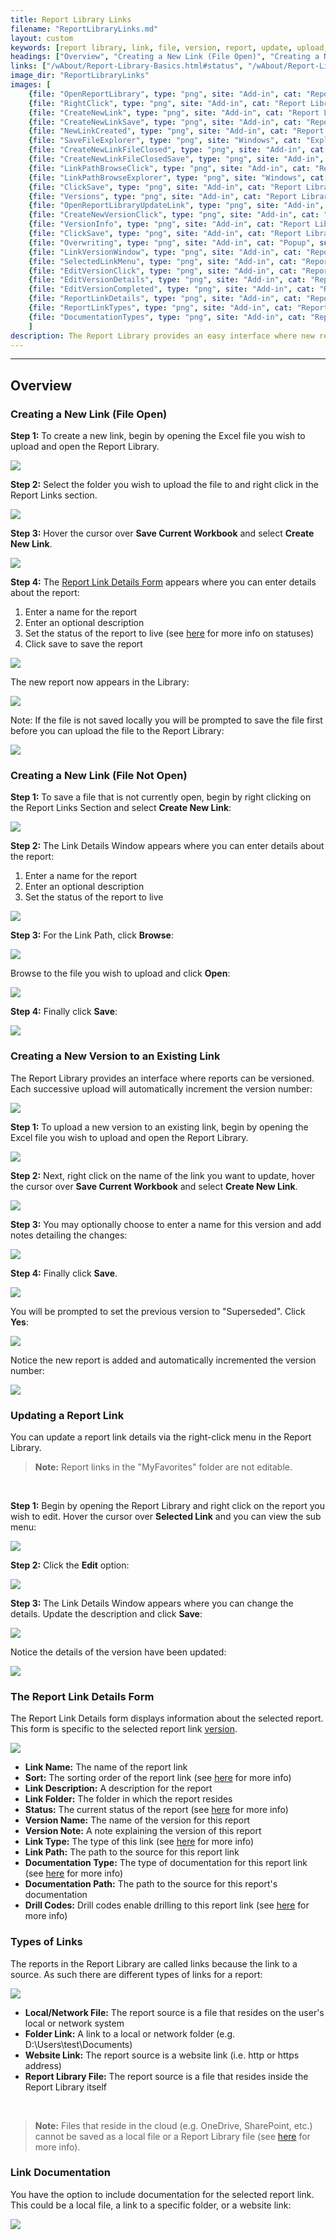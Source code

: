 ```yaml
---
title: Report Library Links
filename: "ReportLibraryLinks.md"
layout: custom
keywords: [report library, link, file, version, report, update, upload, details, documentation]
headings: ["Overview", "Creating a New Link (File Open)", "Creating a New Link (File Not Open)", "Creating a New Version to an Existing Link", "Updating a Report Link", "The Report Link Details Form", "Types of Links", "Link Documentation"]
links: ["/wAbout/Report-Library-Basics.html#status", "/wAbout/Report-Library-Basics.html#link-version-section", "/wAbout/ReportLibrarySorting.html", "/wAbout/Report-Library-Basics.html#status", "/wGetStarted/L-Drill-DrillCodes.html", "https://docs.gointerject.com/wTroubleshoot/Cloud-File.html"]
image_dir: "ReportLibraryLinks"
images: [
	{file: "OpenReportLibrary", type: "png", site: "Add-in", cat: "Report Library", sub: "", report: "", ribbon: "Simple", config: ""}, 
	{file: "RightClick", type: "png", site: "Add-in", cat: "Report Library", sub: "", report: "", ribbon: "", config: ""}, 
	{file: "CreateNewLink", type: "png", site: "Add-in", cat: "Report Library", sub: "", report: "", ribbon: "", config: ""}, 
	{file: "CreateNewLinkSave", type: "png", site: "Add-in", cat: "Report Library", sub: "Details", report: "Customer Aging", ribbon: "", config: ""}, 
	{file: "NewLinkCreated", type: "png", site: "Add-in", cat: "Report Library", sub: "", report: "Customer Aging", ribbon: "", config: ""}, 
	{file: "SaveFileExplorer", type: "png", site: "Windows", cat: "Explorer", sub: "Explorer", report: "", ribbon: "", config: ""}, 
	{file: "CreateNewLinkFileClosed", type: "png", site: "Add-in", cat: "Report Library", sub: "", report: "Customer Aging", ribbon: "", config: ""}, 
	{file: "CreateNewLinkFileClosedSave", type: "png", site: "Add-in", cat: "Report Library", sub: "Details", report: "Customer Aging", ribbon: "", config: ""}, 
	{file: "LinkPathBrowseClick", type: "png", site: "Add-in", cat: "Report Library", sub: "Details", report: "", ribbon: "", config: ""}, 
	{file: "LinkPathBrowseExplorer", type: "png", site: "Windows", cat: "Explorer", sub: "Explorer", report: "", ribbon: "", config: ""}, 
	{file: "ClickSave", type: "png", site: "Add-in", cat: "Report Library", sub: "Details", report: "", ribbon: "", config: ""}, 
	{file: "Versions", type: "png", site: "Add-in", cat: "Report Library", sub: "", report: "", ribbon: "", config: ""}, 
	{file: "OpenReportLibraryUpdateLink", type: "png", site: "Add-in", cat: "Report Library", sub: "", report: "Customer Aging", ribbon: "Simple", config: ""}, 
	{file: "CreateNewVersionClick", type: "png", site: "Add-in", cat: "Report Library", sub: "", report: "Customer Aging", ribbon: "", config: ""}, 
	{file: "VersionInfo", type: "png", site: "Add-in", cat: "Report Library", sub: "Details", report: "", ribbon: "", config: ""}, 
	{file: "ClickSave", type: "png", site: "Add-in", cat: "Report Library", sub: "Details", report: "", ribbon: "", config: ""}, 
	{file: "Overwriting", type: "png", site: "Add-in", cat: "Popup", sub: "Overwriting", report: "", ribbon: "", config: ""}, 
	{file: "LinkVersionWindow", type: "png", site: "Add-in", cat: "Report Library", sub: "", report: "Customer Aging", ribbon: "", config: ""}, 
	{file: "SelectedLinkMenu", type: "png", site: "Add-in", cat: "Report Library", sub: "", report: "Customer Aging", ribbon: "", config: ""}, 
	{file: "EditVersionClick", type: "png", site: "Add-in", cat: "Report Library", sub: "Right Click Menu", report: "Customer Aging", ribbon: "", config: ""}, 
	{file: "EditVersionDetails", type: "png", site: "Add-in", cat: "Report Library", sub: "Details", report: "Customer Aging", ribbon: "", config: ""}, 
	{file: "EditVersionCompleted", type: "png", site: "Add-in", cat: "Report Library", sub: "", report: "Customer Aging", ribbon: "", config: ""}, 
	{file: "ReportLinkDetails", type: "png", site: "Add-in", cat: "Report Library", sub: "Details", report: "Customer Aging", ribbon: "", config: ""}, 
	{file: "ReportLinkTypes", type: "png", site: "Add-in", cat: "Report Library", sub: "Details", report: "", ribbon: "", config: ""}, 
	{file: "DocumentationTypes", type: "png", site: "Add-in", cat: "Report Library", sub: "Details", report: "", ribbon: "", config: ""}
	]
description: The Report Library provides an easy interface where new reports can be uploaded, existing reports can be updated, and details and documentation about the report can be added.
---
```

* * *

## Overview

### Creating a New Link (File Open)

**Step 1:** To create a new link, begin by opening the Excel file you wish to upload and open the Report Library.

![](/images/ReportLibraryLinks/OpenReportLibrary.png)
<br>

**Step 2:** Select the folder you wish to upload the file to and right click in the Report Links section.

![](/images/ReportLibraryLinks/RightClick.png)
<br>

**Step 3:** Hover the cursor over **Save Current Workbook** and select **Create New Link**.

![](/images/ReportLibraryLinks/CreateNewLink.png)
<br>

**Step 4:** The [Report Link Details Form](#report-link-details-form) appears where you can enter details about the report:

1. Enter a name for the report
2. Enter an optional description
3. Set the status of the report to live (see [here](/wAbout/Report-Library-Basics.html#status) for more info on statuses)
4. Click save to save the report

![](/images/ReportLibraryLinks/CreateNewLinkSave.png)
<br>

The new report now appears in the Library:

![](/images/ReportLibraryLinks/NewLinkCreated.png)
<br>

Note: If the file is not saved locally you will be prompted to save the file first before you can upload the file to the Report Library:

![](/images/ReportLibraryLinks/SaveFileExplorer.png)
<br>

### Creating a New Link (File Not Open)

**Step 1:** To save a file that is not currently open, begin by right clicking on the Report Links Section and select **Create New Link**:

![](/images/ReportLibraryLinks/CreateNewLinkFileClosed.png)
<br>

**Step 2:** The Link Details Window appears where you can enter details about the report:

1. Enter a name for the report
2. Enter an optional description
3. Set the status of the report to live

![](/images/ReportLibraryLinks/CreateNewLinkFileClosedSave.png)
<br>

**Step 3:** For the Link Path, click **Browse**:

![](/images/ReportLibraryLinks/LinkPathBrowseClick.png)
<br>

Browse to the file you wish to upload and click **Open**:

![](/images/ReportLibraryLinks/LinkPathBrowseExplorer.png)
<br>

**Step 4:** Finally click **Save**:

![](/images/ReportLibraryLinks/ClickSave.png)
<br>

### Creating a New Version to an Existing Link

The Report Library provides an interface where reports can be versioned. Each successive upload will automatically increment the version number:

![](/images/ReportLibraryLinks/Versions.png)
<br>

**Step 1:** To upload a new version to an existing link, begin by opening the Excel file you wish to upload and open the Report Library.

![](/images/ReportLibraryLinks/OpenReportLibraryUpdateLink.png)
<br>

**Step 2:** Next, right click on the name of the link you want to update, hover the cursor over **Save Current Workbook** and select **Create New Link**.

![](/images/ReportLibraryLinks/CreateNewVersionClick.png)
<br>

**Step 3:** You may optionally choose to enter a name for this version and add notes detailing the changes:

![](/images/ReportLibraryLinks/VersionInfo.png)
<br>

**Step 4:** Finally click **Save**.

![](/images/ReportLibraryLinks/ClickSave.png)
<br>

You will be prompted to set the previous version to "Superseded". Click **Yes**:

![](/images/ReportLibraryLinks/Overwriting.png)
<br>

Notice the new report is added and automatically incremented the version number:

![](/images/ReportLibraryLinks/LinkVersionWindow.png)
<br>

### Updating a Report Link

You can update a report link details via the right-click menu in the Report Library.

<blockquote class=highlight_note>
<b>Note:</b> Report links in the "MyFavorites" folder are not editable.
</blockquote>
<br>

**Step 1:** Begin by opening the Report Library and right click on the report you wish to edit. Hover the cursor over **Selected Link** and you can view the sub menu:

![](/images/ReportLibraryLinks/SelectedLinkMenu.png)
<br>

**Step 2:** Click the **Edit** option:

![](/images/ReportLibraryLinks/EditVersionClick.png)
<br>

**Step 3:** The Link Details Window appears where you can change the details. Update the description and click **Save**:

![](/images/ReportLibraryLinks/EditVersionDetails.png)
<br>

Notice the details of the version have been updated:

![](/images/ReportLibraryLinks/EditVersionCompleted.png)
<br>

### The Report Link Details Form

The Report Link Details form displays information about the selected report. This form is specific to the selected report link [version](/wAbout/Report-Library-Basics.html#link-version-section).

![](/images/ReportLibraryLinks/ReportLinkDetails.png)
<br>

* **Link Name:** The name of the report link
* **Sort:** The sorting order of the report link (see [here](/wAbout/ReportLibrarySorting.html) for more info)
* **Link Description:** A description for the report
* **Link Folder:** The folder in which the report resides
* **Status:** The current status of the report (see [here](/wAbout/Report-Library-Basics.html#status) for more info)
* **Version Name:** The name of the version for this report
* **Version Note:** A note explaining the version of this report
* **Link Type:** The type of this link (see [here](#types-of-links) for more info)
* **Link Path:** The path to the source for this report link
* **Documentation Type:** The type of documentation for this report link (see [here](#link-documentation) for more info)
* **Documentation Path:** The path to the source for this report's documentation
* **Drill Codes:** Drill codes enable drilling to this report link (see [here](/wGetStarted/L-Drill-DrillCodes.html) for more info)

### Types of Links

The reports in the Report Library are called links because the link to a source. As such there are different types of links for a report:

![](/images/ReportLibraryLinks/ReportLinkTypes.png)
<br>

* **Local/Network File:** The report source is a file that resides on the user's local or network system
* **Folder Link:** A link to a local or network folder (e.g. D:\Users\test\Documents)
* **Website Link:** The report source is a website link (i.e. http or https address)
* **Report Library File:** The report source is a file that resides inside the Report Library itself

<br>

<blockquote class=highlight_note>
<b>Note:</b> Files that reside in the cloud (e.g. OneDrive, SharePoint, etc.) cannot be saved as a local file or a Report Library file (see <a href="https://docs.gointerject.com/wTroubleshoot/Cloud-File.html">here</a> for more info).
</blockquote>

### Link Documentation

You have the option to include documentation for the selected report link. This could be a local file, a link to a specific folder, or a website link:

![](/images/ReportLibraryLinks/DocumentationTypes.png)
<br>
